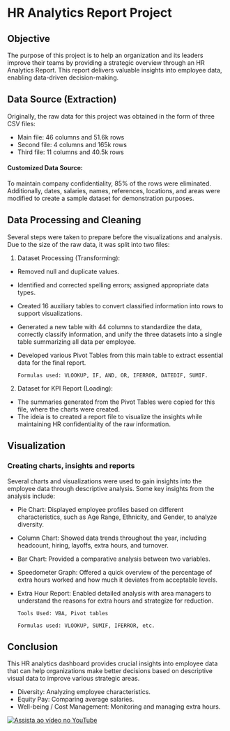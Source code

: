 # HR Analytics Report Project

## Objective

The purpose of this project is to help an organization and its leaders improve their teams by providing a strategic overview through an HR Analytics Report. This report delivers valuable insights into employee data, enabling data-driven decision-making.

## Data Source (Extraction)
Originally, the raw data for this project was obtained in the form of three CSV files:
- Main file: 46 columns and 51.6k rows
- Second file: 4 columns and 165k rows
- Third file: 11 columns and 40.5k rows
#### Customized Data Source:
To maintain company confidentiality, 85% of the rows were eliminated. Additionally, dates, salaries, names, references, locations, and areas were modified to create a sample dataset for demonstration purposes.

## Data Processing and Cleaning
Several steps were taken to prepare before the visualizations and analysis. Due to the size of the raw data, it was split into two files:
1. Dataset Processing (Transforming):
 - Removed null and duplicate values.
 - Identified and corrected spelling errors; assigned appropriate data types.
 - Created 16 auxiliary tables to convert classified information into rows to support visualizations.
 - Generated a new table with 44 columns to standardize the data, correctly classify information, and unify the three datasets into a single table summarizing all data per employee.
 - Developed various Pivot Tables from this main table to extract essential data for the final report.
   
    ```Formulas used: VLOOKUP, IF, AND, OR, IFERROR, DATEDIF, SUMIF.```

2. Dataset for KPI Report (Loading):
- The summaries generated from the Pivot Tables were copied for this file, where the charts were created.
- The ideia is to created a report file to visualize the insights while maintaining HR confidentiality of the raw information.
		
## Visualization
### Creating charts, insights and reports
Several charts and visualizations were used to gain insights into the employee data through descriptive analysis. Some key insights from the analysis include:
- Pie Chart: Displayed employee profiles based on different characteristics, such as Age Range, Ethnicity, and Gender, to analyze diversity.
- Column Chart: Showed data trends throughout the year, including headcount, hiring, layoffs, extra hours, and turnover.
- Bar Chart: Provided a comparative analysis between two variables.
- Speedometer Graph: Offered a quick overview of the percentage of extra hours worked and how much it deviates from acceptable levels.
- Extra Hour Report: Enabled detailed analysis with area managers to understand the reasons for extra hours and strategize for reduction.
  
    ```Tools Used: VBA, Pivot tables```
  
    ```Formulas used: VLOOKUP, SUMIF, IFERROR, etc.```
  
## Conclusion
This HR analytics dashboard provides crucial insights into employee data that can help organizations make better decisions based on descriptive visual data to improve various strategic areas.
- Diversity: Analyzing employee characteristics.
- Equity Pay: Comparing average salaries.
- Well-being / Cost Management: Monitoring and managing extra hours.

[![Assista ao vídeo no YouTube](https://img.youtube.com/vi/AANSngyQcGc/maxresdefault.jpg)](https://www.youtube.com/watch?v=AANSngyQcGc)
